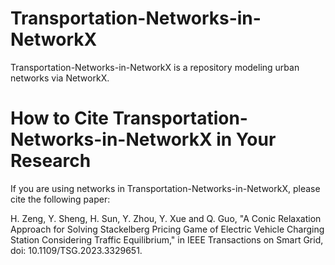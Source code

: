 # Transportation-Networks-in-NetworkX
Transportation-Networks-in-NetworkX is a repository modeling urban networks via NetworkX.

# How to Cite Transportation-Networks-in-NetworkX in Your Research
If you are using networks in Transportation-Networks-in-NetworkX, please cite the following paper:

H. Zeng, Y. Sheng, H. Sun, Y. Zhou, Y. Xue and Q. Guo, "A Conic Relaxation Approach for Solving Stackelberg Pricing Game of Electric Vehicle Charging Station Considering Traffic Equilibrium," in IEEE Transactions on Smart Grid, doi: 10.1109/TSG.2023.3329651.
